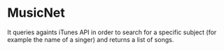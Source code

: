 # MusicNet

It queries againts iTunes API in order to search for a specific subject (for example the name of a singer) and returns a list of songs. 
